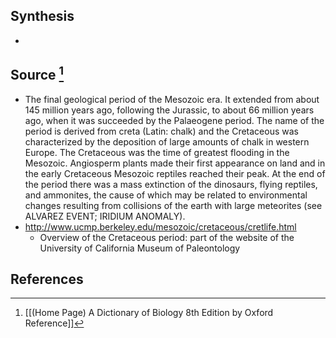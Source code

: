 ## Synthesis
- 
## Source [^1]
- The final geological period of the Mesozoic era. It extended from about 145 million years ago, following the Jurassic, to about 66 million years ago, when it was succeeded by the Palaeogene period. The name of the period is derived from creta (Latin: chalk) and the Cretaceous was characterized by the deposition of large amounts of chalk in western Europe. The Cretaceous was the time of greatest flooding in the Mesozoic. Angiosperm plants made their first appearance on land and in the early Cretaceous Mesozoic reptiles reached their peak. At the end of the period there was a mass extinction of the dinosaurs, flying reptiles, and ammonites, the cause of which may be related to environmental changes resulting from collisions of the earth with large meteorites (see ALVAREZ EVENT; IRIDIUM ANOMALY).
- http://www.ucmp.berkeley.edu/mesozoic/cretaceous/cretlife.html
	- Overview of the Cretaceous period: part of the website of the University of California Museum of Paleontology
## References

[^1]: [[(Home Page) A Dictionary of Biology 8th Edition by Oxford Reference]]